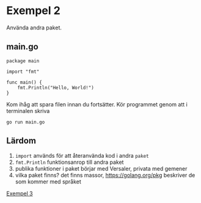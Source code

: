 # Exempel 2

Använda andra paket.

## main.go

	package main

	import "fmt"

	func main() {
		fmt.Println("Hello, World!")
	}


Kom ihåg att spara filen innan du fortsätter.
Kör programmet genom att i terminalen skriva

	go run main.go

## Lärdom

1. `import` används för att återanvända kod i andra `paket`
1. `fmt.Println` funktionsanrop till andra paket
1. publika funktioner i paket börjar med Versaler, privata med gemener
1. vilka paket finns? det finns massor, https://golang.org/pkg beskriver de som kommer med språket

[Exempel 3](../exempel3/README.md#exempel-3)
